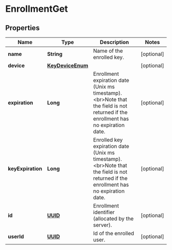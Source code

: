 

# EnrollmentGet

## Properties

Name | Type | Description | Notes
------------ | ------------- | ------------- | -------------
**name** | **String** | Name of the enrolled key. |  [optional]
**device** | [**KeyDeviceEnum**](KeyDeviceEnum.md) |  |  [optional]
**expiration** | **Long** | Enrollment expiration date (Unix ms timestamp). &lt;br&gt;Note that the field is not returned if the enrollment has no expiration date.  |  [optional]
**keyExpiration** | **Long** | Enrolled key expiration date (Unix ms timestamp). &lt;br&gt;Note that the field is not returned if the enrollment has no expiration date.  |  [optional]
**id** | [**UUID**](UUID.md) | Enrollment identifier (allocated by the server). |  [optional]
**userId** | [**UUID**](UUID.md) | Id of the enrolled user. |  [optional]



